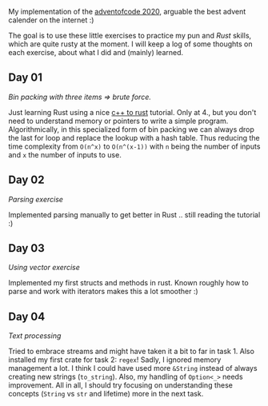 My implementation of the [adventofcode 2020](https://adventofcode.com/2020), arguable the best advent calender on the internet :)

The goal is to use these little exercises to practice my pun and *Rust* skills, which are quite rusty at the moment.
I will keep a log of some thoughts on each exercise, about what I did and (mainly) learned.

Day 01
------
*Bin packing with three items => brute force.*

Just learning Rust using a nice [c++ to rust](https://github.com/nrc/r4cppp) tutorial.
Only at 4., but you don't need to understand memory or pointers to write a simple program.
Algorithmically, in this specialized form of bin packing we can always drop the last for loop and replace the lookup with a hash table.
Thus reducing the time complexity from ``O(n^x)`` to ``O(n^(x-1))`` with ``n`` being the number of inputs and ``x`` the number of inputs to use.

Day 02
------
*Parsing exercise*

Implemented parsing manually to get better in Rust .. still reading the tutorial :)

Day 03
------
*Using vector exercise*

Implemented my first structs and methods in rust.
Known roughly how to parse and work with iterators makes this a lot smoother :)

Day 04
------
*Text processing*

Tried to embrace streams and might have taken it a bit to far in task 1.
Also installed my first crate for task 2: ``regex``!
Sadly, I ignored memory management a lot.
I think I could have used more ``&String`` instead of always creating new strings (``to_string``).
Also, my handling of ``Option<_>`` needs improvement. 
All in all, I should try focusing on understanding these concepts (``String`` vs ``str`` and lifetime) more in the next task.
